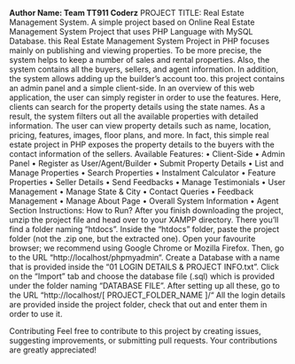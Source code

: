 **Author Name: Team TT911 Coderz**
PROJECT TITLE: Real Estate Management System.
A simple project based on Online Real Estate Management System Project that uses PHP Language with MySQL Database.
this Real Estate Management System Project in PHP focuses mainly on publishing and viewing properties. To be more precise, the system helps to keep a number of sales and rental properties. Also, the system contains all the buyers, sellers, and agent information. In addition, the system allows adding up the builder’s account too.  this project contains an admin panel and a simple client-side. In an overview of this web application, the user can simply register in order to use the features. Here, clients can search for the property details using the state names. As a result, the system filters out all the available properties with detailed information. The user can view property details such as name, location, pricing, features, images, floor plans, and more. In fact, this simple real estate project in PHP exposes the property details to the buyers with the contact information of the sellers.
Available Features:
•	Client-Side
•	Admin Panel
•	Register as User/Agent/Builder
•	Submit Property Details
•	List and Manage Properties
•	Search Properties
•	Instalment Calculator
•	Feature Properties
•	Seller Details
•	Send Feedbacks
•	Manage Testimonials
•	User Management
•	Manage State & City
•	Contact Queries
•	Feedback Management
•	Manage About Page
•	Overall System Information
•	Agent Section
Instructions: How to Run?
After you finish downloading the project, unzip the project file and head over to your XAMPP directory.
There you’ll find a folder naming “htdocs”.
Inside the “htdocs” folder, paste the project folder (not the .zip one, but the extracted one).
Open your favourite browser; we recommend using Google Chrome or Mozilla Firefox.
Then, go to the URL “http://localhost/phpmyadmin“.
Create a Database with a name that is provided inside the “01 LOGIN DETAILS & PROJECT INFO.txt”.
Click on the “Import” tab and choose the database file (.sql) which is provided under the folder naming “DATABASE FILE”.
After setting up all these, go to the URL “http://localhost/[ PROJECT_FOLDER_NAME ]/“
All the login details are provided inside the project folder, check that out and enter them in order to use it.




Contributing Feel free to contribute to this project by creating issues, suggesting improvements, or submitting pull requests. Your contributions are greatly appreciated!
